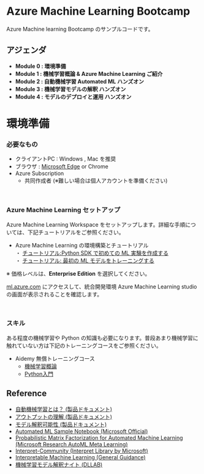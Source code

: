 # Azure Machine Learning Bootcamp

Azure Machine learning Bootcamp のサンプルコードです。

## アジェンダ
- **Module 0 : 環境準備**
- **Module 1 : 機械学習概論 & Azure Machine Learning ご紹介**
- **Module 2 : 自動機械学習 Automated ML ハンズオン**
- **Module 3 : 機械学習モデルの解釈 ハンズオン**
- **Module 4 : モデルのデプロイと運用 ハンズオン**

# 環境準備

### 必要なもの

- クライアントPC : Windows , Mac を推奨
- ブラウザ : [Microsoft Edge](https://www.microsoft.com/en-us/edge) or Chrome
- Azure Subscription
    - 共同作成者 (※難しい場合は個人アカウントを準備ください)

<br>

### Azure Machine Learning セットアップ

Azure Machine Learning Workspace をセットアップします。詳細な手順については、下記チュートリアルをご参照ください。

- Azure Machine Learning  の環境構築とチュートリアル<br>
・ [チュートリアル:Python SDK で初めての ML 実験を作成する](https://docs.microsoft.com/ja-JP/azure/machine-learning/service/tutorial-1st-experiment-sdk-setup)<br>
・ [チュートリアル: 最初の ML モデルをトレーニングする](https://docs.microsoft.com/ja-JP/azure/machine-learning/service/tutorial-1st-experiment-sdk-train)

※ 価格レベルは、**Enterprise Edition** を選択してください。

[ml.azure.com](ml.azure.com) にアクセスして、統合開発環境 Azure Machine Learning studio の画面が表示されることを確認します。


<br>

### スキル

ある程度の機械学習や Python の知識も必要になります。普段あまり機械学習に触れていない方は下記のトレーニングコースをご参照ください。

- Aidemy 無償トレーニングコース
    - [機械学習概論](https://aidemy.net/courses/2010)
    - [Python入門](https://aidemy.net/courses/3010)


## Reference
- [自動機械学習とは？ (製品ドキュメント)](https://docs.microsoft.com/ja-JP/azure/machine-learning/service/concept-automated-ml?WT.mc_id=oreilly-webinar-lazzeri)
- [アウトプットの理解 (製品ドキュメント)](https://docs.microsoft.com/ja-jp/azure/machine-learning/service/how-to-understand-automated-ml)
- [モデル解釈可能性 (製品ドキュメント)](https://docs.microsoft.com/ja-JP/azure/machine-learning/service/how-to-machine-learning-interpretability)
- [Automated ML Sample Notebook (Microsoft Official)](https://github.com/Azure/MachineLearningNotebooks/tree/master/how-to-use-azureml/automated-machine-learning)
- [Probabilistic Matrix Factorization for Automated Machine Learning (Microsoft Research AutoML Meta Learning)](https://www.microsoft.com/en-us/research/publication/probabilistic-matrix-factorization-for-automated-machine-learning/)
- [Interpret-Community (Interpret Library by Microsoft)](https://github.com/interpretml/interpret-community)
- [Interpretable Machine Learning (General Guidance)](https://christophm.github.io/interpretable-ml-book/)
- [機械学習モデル解釈ナイト (DLLAB)](https://dllab.connpass.com/event/153453/)
